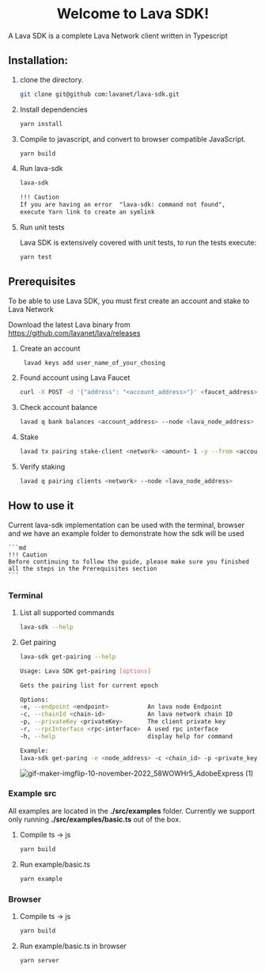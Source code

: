 <h1 align="center">Welcome to Lava SDK!</h1>

A Lava SDK is a complete Lava Network client written in Typescript


## Installation: 

1. clone the directory. 
    
    ```bash
    git clone git@github com:lavanet/lava-sdk.git
    ```

2. Install dependencies
    
    ```bash
    yarn install
    ```

3. Compile to javascript, and convert to browser compatible JavaScript. 
    
    ```bash
    yarn build
    ```

5. Run lava-sdk

    ```bash
    lava-sdk
    ```
    ```md
    !!! Caution
    If you are having an error  "lava-sdk: command not found", 
    execute Yarn link to create an symlink 
    ```

6. Run unit tests

    Lava SDK is extensively covered with unit tests, to run the tests execute:
    ```bash
    yarn test
    ```

## Prerequisites
To be able to use Lava SDK, you must first create an account and stake to Lava Network

Download the latest Lava binary from https://github.com/lavanet/lava/releases

1. Create an account

   ```bash
    lavad keys add user_name_of_your_chosing
    ```
2. Found account using Lava Faucet

    ```bash
    curl -X POST -d '{"address": "<account_address>"}' <faucet_address>
    ```

4. Check account balance

    ```bash
    lavad q bank balances <account_address> --node <lava_node_address>
    ```

4. Stake

    ```bash
    lavad tx pairing stake-client <network> <amount> 1 -y --from <account_name> --gas "auto" --node <lava_node_address> --keyring-backend <keyring_backend_name>
    ```

5. Verify staking
   
    ```bash
    lavad q pairing clients <network> --node <lava_node_address>
    ```
    
## How to use it 
Current lava-sdk implementation can be used with the terminal, browser and we have an example folder to demonstrate how the sdk will be used 

    ```md
    !!! Caution
    Before continuing to follow the guide, please make sure you finished all the steps in the Prerequisites section
    ```

### Terminal

1. List all supported commands

    ```bash
    lava-sdk --help
    ```

1. Get pairing

    ```bash
    lava-sdk get-pairing --help
    ```
    ```bash
    Usage: Lava SDK get-pairing [options]

    Gets the pairing list for current epoch

    Options:
    -e, --endpoint <endpoint>           An lava node Endpoint
    -c, --chainId <chain-id>            An lava network chain ID
    -p, --privateKey <privateKey>       The client private key
    -r, --rpcInterface <rpc-interface>  A used rpc interface
    -h, --help                          display help for command
    ```

    ```bash
    Example:
    lava-sdk get-paring -e <node_address> -c <chain_id> -p <private_key_staked_account> -r <rpc_interface>
    ```

    ![gif-maker-imgflip-10-november-2022_58WOWHr5_AdobeExpress (1)](https://user-images.githubusercontent.com/42786413/201049338-918c1112-ab74-4258-bdfe-61cea82b80dc.gif)

### Example src

All examples are located in the **./src/examples** folder. Currently we support only running **./src/examples/basic.ts** out of the box. 
1. Compile ts -> js

    ```bash
    yarn build
    ```

2. Run example/basic.ts 

    ```bash
    yarn example
    ```

### Browser


1. Compile ts -> js

    ```bash
    yarn build
    ```

2. Run example/basic.ts in browser

    ```bash
    yarn server
    ```